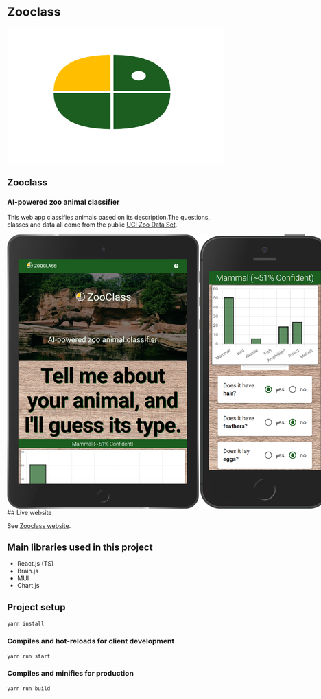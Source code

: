 # Zooclass

<div style="display:flex; flex-direction:column;"><img src="https://github.com/FrederickRoman/zooclass/blob/main/public/android-chrome-512x512.png" alt="Zooclass logo" height="320"/>
</div>

## Zooclass

### AI-powered zoo animal classifier

This web app classifies animals based on its description.The questions, classes and data all come from the public [UCI Zoo Data Set](https://archive.ics.uci.edu/ml/datasets/zoo).

<div style="display:flex;">
<img src="https://github.com/FrederickRoman/zooclass/blob/main/docs/mockups/Zooclass_iPad.png" height="640" alt="Zooclass home page phone mockup"/>
<img src="https://github.com/FrederickRoman/zooclass/blob/main/docs/mockups/Zooclass_iPhone_5_SE.png" height="640" alt="Zooclass home page phone mockup"/>
</div>
## Live website

See [Zooclass website](https://zooclass.netlify.app).

## Main libraries used in this project

- React.js (TS)
- Brain.js
- MUI
- Chart.js

## Project setup

```
yarn install
```

### Compiles and hot-reloads for client development

```
yarn run start
```

### Compiles and minifies for production

```
yarn run build
```
